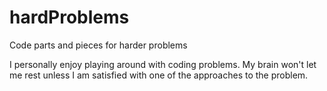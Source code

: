 # hardProblems
Code parts and pieces for harder problems

I personally enjoy playing around with coding problems. My brain won't let me rest unless I am satisfied with one of the approaches to the problem.
